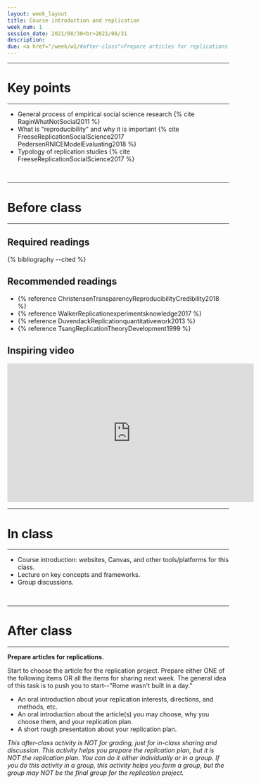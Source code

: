 ```yaml
---
layout: week_layout
title: Course introduction and replication
week_num: 1
session_date: 2021/08/30<br>2021/08/31
description:
due: <a href="/week/w1/#after-class">Prepare articles for replications (n.g.)</a>
---
```


---
# Key points
---

- General process of empirical social science research {% cite RaginWhatNotSocial2011 %}
- What is "reproducibility" and why it is important {% cite FreeseReplicationSocialScience2017 PedersenRNICEModelEvaluating2018 %}
- Typology of replication studies {% cite FreeseReplicationSocialScience2017 %}

<br>

---
# Before class
---

## Required readings

{% bibliography --cited %}

## Recommended readings

- {% reference ChristensenTransparencyReproducibilityCredibility2018 %}
- {% reference WalkerReplicationexperimentsknowledge2017 %}
- {% reference DuvendackReplicationquantitativework2013 %}
- {% reference TsangReplicationTheoryDevelopment1999 %}

## Inspiring video

<iframe width="560" height="315" src="https://www.youtube.com/embed/arj7oStGLkU" title="YouTube video player" frameborder="0" allow="accelerometer; autoplay; clipboard-write; encrypted-media; gyroscope; picture-in-picture" allowfullscreen></iframe>

<br>

---
# In class
---

- Course introduction: websites, Canvas, and other tools/platforms for this class.
- Lecture on key concepts and frameworks.
- Group discussions.

<br>

---
# After class
---

**Prepare articles for replications.**

Start to choose the article for the replication project. Prepare either ONE of the following items OR all the items for sharing next week. The general idea of this task is to push you to start--"Rome wasn't built in a day."

- An oral introduction about your replication interests, directions, and methods, etc.
- An oral introduction about the article(s) you may choose, why you choose them, and your replication plan.
- A short rough presentation about your replication plan.

_This after-class activity is NOT for grading, just for in-class sharing and discussion. This activity helps you prepare the replication plan, but it is NOT the replication plan. You can do it either individually or in a group. If you do this activity in a group, this activity helps you form a group, but the group may NOT be the final group for the replication project._

